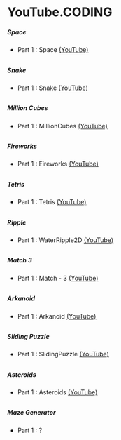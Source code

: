 # YouTube.CODING

##### Space
* Part 1 : Space [(YouTube)](https://youtu.be/hP7hOOUYxVI)
##

##### Snake
* Part 1 : Snake [(YouTube)](https://youtu.be/TSAHUM4PYHI)  
##

##### Million Cubes 
* Part 1 : MillionCubes [(YouTube)](https://youtu.be/uoA1EglfsnQ)
##

##### Fireworks
* Part 1 : Fireworks [(YouTube)](https://youtu.be/bmIYuauAneI)  
##

##### Tetris
* Part 1 : Tetris [(YouTube)](https://youtu.be/2x2IR0DeYCI)  
##

##### Ripple
* Part 1 : WaterRipple2D [(YouTube)](https://youtu.be/_Rj-mFTsc4g)
##

##### Match 3
* Part 1 : Match - 3 [(YouTube)](https://youtu.be/vFx5TV_p7OY)  
##

##### Arkanoid
* Part 1 : Arkanoid [(YouTube)](https://youtu.be/6tIrP9hyFu8)  
##

##### Sliding Puzzle
* Part 1 : SlidingPuzzle [(YouTube)](https://www.youtube.com/watch?v=K6MSUSgOYvM)
##

##### Asteroids
* Part 1 : Asteroids [(YouTube)](https://www.youtube.com/watch?v=-9RcAB7QORI)
##

##### Maze Generator
* Part 1 : ?  
##
